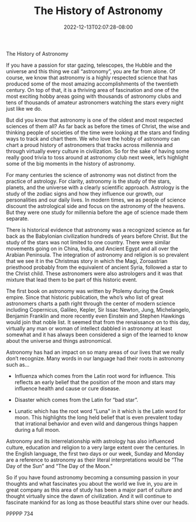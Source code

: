 ﻿---
title: "The History of Astronomy"
date: 2022-12-13T02:07:28-08:00
description: "TXT Tips for Web Success"
featured_image: "/images/TXT.jpg"
tags: ["TXT"]
---

The History of Astronomy

If you have a passion for star gazing, telescopes, the Hubble and the universe and this thing we call “astronomy”, you are far from alone.  Of course, we know that astronomy is a highly respected science that has produced some of the most amazing accomplishments of the twentieth century.  On top of that, it is a thriving area of fascination and one of the most exciting hobby areas going with thousands of astronomy clubs and tens of thousands of amateur astronomers watching the stars every night just like we do.

But did you know that astronomy is one of the oldest and most respected sciences of them all?  As far back as before the times of Christ, the wise and thinking people of societies of the time were looking at the stars and finding ways to track and chart them.  We who love the hobby of astronomy can chart a proud history of astronomers that tracks across millennia and through virtually every culture in civilization.  So for the sake of having some really good trivia to toss around at astronomy club next week, let’s highlight some of the big moments in the history of astronomy.

For many centuries the science of astronomy was not distinct from the practice of astrology.  For clarity, astronomy is the study of the stars, planets, and the universe with a clearly scientific approach.  Astrology is the study of the zodiac signs and how they influence our growth, our personalities and our daily lives.  In modern times, we as people of science discount the astrological side and focus on the astronomy of the heavens.  But they were one study for millennia before the age of science made them separate.

There is historical evidence that astronomy was a recognized science as far back as the Babylonian civilization hundreds of years before Christ.  But the study of the stars was not limited to one country.  There were similar movements going on in China, India, and Ancient Egypt and all over the Arabian Peninsula.  The integration of astronomy and religion is so prevalent that we see it in the Christmas story in which the Magi, Zoroastrian priesthood probably from the equivalent of ancient Syria, followed a star to the Christ child.  These astronomers were also astrologers and it was that mixture that lead them to be part of this historic event.

The first book on astronomy was written by Ptolemy during the Greek empire.  Since that historic publication, the who’s who list of great astronomers charts a path right through the center of modern science including Copernicus, Galileo, Kepler, Sir Issac Newton, Jung, Michelangelo, Benjamin Franklin and more recently even Einstein and Stephen Hawkings would join that noble list.  It seemed that from the renaissance on to this day, virtually any man or woman of intellect dabbled in astronomy at least somewhat and it has always been considered a sign of the learned to know about the universe and things astronomical.

Astronomy has had an impact on so many areas of our lives that we really don’t recognize.  Many words in our language had their roots in astronomy such as…

*	Influenza which comes from the Latin root word for influence.  This reflects an early belief that the position of the moon and stars may influence health and cause or cure disease.

*	Disaster which comes from the Latin for “bad star”.

*	Lunatic which has the root word "Luna" in it which is the Latin word for moon.  This highlights the long held belief that is even prevalent today that irrational behavior and even wild and dangerous things happen during a full moon.

Astronomy and its interrelationship with astrology has also influenced culture, education and religion to a very large extent over the centuries.  In the English language, the first two days or our week, Sunday and Monday are a reference to astronomy as their literal interpretations would be “The Day of the Sun” and “The Day of the Moon.”   

So if you have found astronomy becoming a consuming passion in your thoughts and what fascinates you about the world we live in, you are in great company as this area of study has been a major part of culture and thought virtually since the dawn of civilization.  And it will continue to fascinate mankind for as long as those beautiful stars shine over our heads.

PPPPP 734

